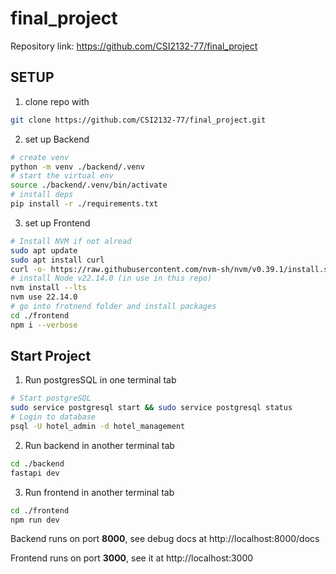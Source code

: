 # final_project
Repository link: https://github.com/CSI2132-77/final_project

## SETUP
1. clone repo with
```bash
git clone https://github.com/CSI2132-77/final_project.git
```
2. set up Backend
```bash
# create venv
python -m venv ./backend/.venv
# start the virtual env
source ./backend/.venv/bin/activate
# install deps
pip install -r ./requirements.txt
```
3. set up Frontend
```bash
# Install NVM if not alread
sudo apt update
sudo apt install curl
curl -o- https://raw.githubusercontent.com/nvm-sh/nvm/v0.39.1/install.sh |
# install Node v22.14.0 (in use in this repo)
nvm install --lts
nvm use 22.14.0
# go into frotnend folder and install packages
cd ./frontend
npm i --verbose
```

## Start Project
1. Run postgresSQL in one terminal tab
```bash
# Start postgreSQL
sudo service postgresql start && sudo service postgresql status
# Login to database
psql -U hotel_admin -d hotel_management
```
2. Run backend in another terminal tab
```bash
cd ./backend
fastapi dev
```
3. Run frontend in another terminal tab
```bash
cd ./frontend
npm run dev
```

Backend runs on port **8000**, see debug docs at http://localhost:8000/docs

Frontend runs on port **3000**, see it at http://localhost:3000